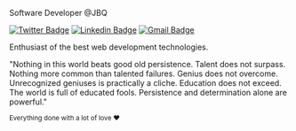 Software Developer @JBQ

[![Twitter Badge](https://img.shields.io/badge/-@juliabresolin-181E27?style=flat-square&labelColor=181E27&logo=twitter&logoColor=white&link=https://twitter.com/juliabresolin)](https://twitter.com/juliabresolin) 
[![Linkedin Badge](https://img.shields.io/badge/-julia%20bresolin-181E27?style=flat-square&logo=Linkedin&logoColor=white&link=https://www.linkedin.com/in/julia-bresolin/)](https://www.linkedin.com/in/julia-bresolin/) 
[![Gmail Badge](https://img.shields.io/badge/-juliabresolin2@gmail.com-181E27?style=flat-square&logo=Gmail&logoColor=white&link=mailto:juliabresolin2@gmail.com)](mailto:juliabresolin2@gmail.com)

Enthusiast of the best web development technologies.

"Nothing in this world beats good old persistence. Talent does not surpass. Nothing more common than talented failures. Genius does not overcome. Unrecognized geniuses is practically a cliche. Education does not exceed. The world is full of educated fools. Persistence and determination alone are powerful."

<small>Everything done with a lot of love ❤</small>